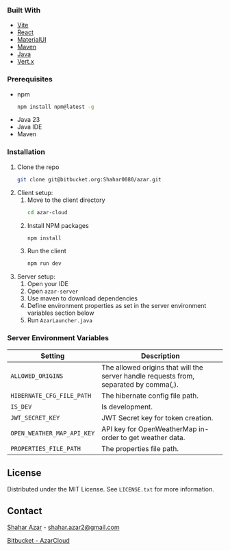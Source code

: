 ### Built With

* <a href="https://vite.dev">Vite</a>
* <a href="https://react.dev">React</a>
* <a href="https://mui.com/material-ui">MaterialUI</a>
* <a href="https://maven.apache.org/">Maven</a>
* <a href="https://www.java.com/en/">Java</a>
* <a href="https://vertx.io/">Vert.x</a>

<!-- PREREQUISITES -->

### Prerequisites

* npm
  ```sh
  npm install npm@latest -g
  ```
* Java 23
* Java IDE
* Maven

### Installation

1. Clone the repo
   ```sh
   git clone git@bitbucket.org:Shahar0080/azar.git
   ```
2. Client setup:
    1. Move to the client directory
       ```sh
       cd azar-cloud
       ```
    2. Install NPM packages
       ```sh
       npm install
       ```
    3. Run the client
       ```sh
       npm run dev
       ```
3. Server setup:
    1. Open your IDE
    2. Open ```azar-server```
    3. Use maven to download dependencies
    4. Define environment properties as set in the server environment variables section below
    5. Run ```AzarLauncher.java```

<!-- SERVER ENVIRONMENT VARIABLES -->

### Server Environment Variables

| **Setting**                | **Description**                                                                       |
|----------------------------|---------------------------------------------------------------------------------------|
| `ALLOWED_ORIGINS`          | The allowed origins that will the server handle requests from, separated by comma(,). |
| `HIBERNATE_CFG_FILE_PATH`  | The hibernate config file path.                                                       |
| `IS_DEV`                   | Is development.                                                                       |
| `JWT_SECRET_KEY`           | JWT Secret key for token creation.                                                    |
| `OPEN_WEATHER_MAP_API_KEY` | API key for OpenWeatherMap in-order to get weather data.                              |
| `PROPERTIES_FILE_PATH`     | The properties file path.                                                             |

<!-- LICENSE -->

## License

Distributed under the MIT License. See `LICENSE.txt` for more information.

<!-- CONTACT -->

## Contact

[Shahar Azar](https://www.linkedin.com/in/shahar-azar/) - shahar.azar2@gmail.com

[Bitbucket - AzarCloud](https://bitbucket.org/Shahar0080/azar/src/main/)
